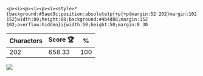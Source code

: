 `<p><i><p><i><p><i><style>*{background:#5aed9c;position:absolute}p{+p{+p{margin:52 202}margin:102 152}width:80;height:80;background:#4b4d88;margin:152 102;overflow:hidden}i{width:50;height:50;margin:0 30`

| Characters | Score 🏆 | %   |
| ---------- | -------- | --- |
| 202        | 658.33   | 100 |

![](/2025/Mar2025/03/20250301.png)
